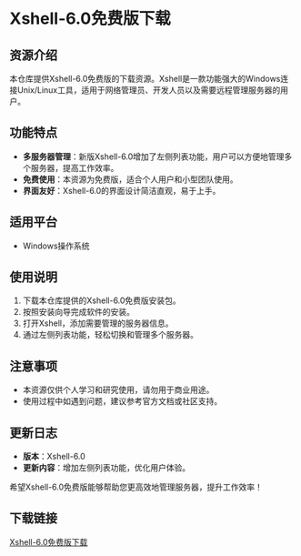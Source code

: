 # Xshell-6.0免费版下载

## 资源介绍

本仓库提供Xshell-6.0免费版的下载资源。Xshell是一款功能强大的Windows连接Unix/Linux工具，适用于网络管理员、开发人员以及需要远程管理服务器的用户。

## 功能特点

- **多服务器管理**：新版Xshell-6.0增加了左侧列表功能，用户可以方便地管理多个服务器，提高工作效率。
- **免费使用**：本资源为免费版，适合个人用户和小型团队使用。
- **界面友好**：Xshell-6.0的界面设计简洁直观，易于上手。

## 适用平台

- Windows操作系统

## 使用说明

1. 下载本仓库提供的Xshell-6.0免费版安装包。
2. 按照安装向导完成软件的安装。
3. 打开Xshell，添加需要管理的服务器信息。
4. 通过左侧列表功能，轻松切换和管理多个服务器。

## 注意事项

- 本资源仅供个人学习和研究使用，请勿用于商业用途。
- 使用过程中如遇到问题，建议参考官方文档或社区支持。

## 更新日志

- **版本**：Xshell-6.0
- **更新内容**：增加左侧列表功能，优化用户体验。

希望Xshell-6.0免费版能够帮助您更高效地管理服务器，提升工作效率！

## 下载链接

[Xshell-6.0免费版下载](https://pan.quark.cn/s/a1cbb6058ec2)